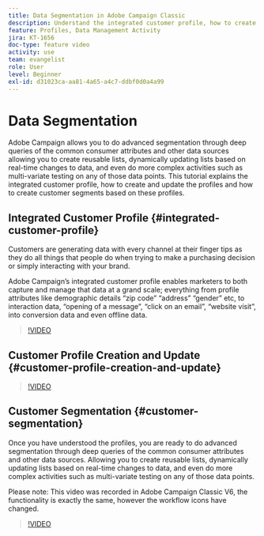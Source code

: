 ```yaml
---
title: Data Segmentation in Adobe Campaign Classic
description: Understand the integrated customer profile, how to create and update the profiles and how to create customer segments based on these profiles. 
feature: Profiles, Data Management Activity
jira: KT-1656
doc-type: feature video
activity: use
team: evangelist
role: User
level: Beginner
exl-id: d31023ca-aa81-4a65-a4c7-ddbf0d0a4a99
---
```

# Data Segmentation

 Adobe Campaign allows you to do advanced segmentation through deep queries of the common consumer attributes and other data sources allowing you to create reusable lists, dynamically updating lists based on real-time changes to data, and even do more complex activities such as multi-variate testing on any of those data points. This tutorial explains the integrated customer profile, how to create and update the profiles and how to create customer segments based on these profiles. 

## Integrated Customer Profile {#integrated-customer-profile}

Customers are generating data with every channel at their finger tips as they do all things that people do when trying to make a purchasing decision or simply interacting with your brand.

Adobe Campaign’s integrated customer profile enables marketers to both capture and manage that data at a grand scale; everything from profile attributes like demographic details “zip code” “address” “gender” etc, to interaction data, “opening of a message”, “click on an email”, “website visit”, into conversion data and even offline data.

>[!VIDEO](https://video.tv.adobe.com/v/23629?quality=12&learn=on)

## Customer Profile Creation and Update {#customer-profile-creation-and-update}

>[!VIDEO](https://video.tv.adobe.com/v/23632?quality=12&learn=on)

## Customer Segmentation  {#customer-segmentation}

Once you have understood the profiles, you are ready to do advanced segmentation through deep queries of the common consumer attributes and other data sources. Allowing you to create reusable lists, dynamically updating lists based on real-time changes to data, and even do more complex activities such as multi-variate testing on any of those data points.

Please note: This video was recorded in Adobe Campaign Classic V6, the functionality is exactly the same, however the workflow icons have changed.

>[!VIDEO](https://video.tv.adobe.com/v/23635?quality=12&learn=on)

